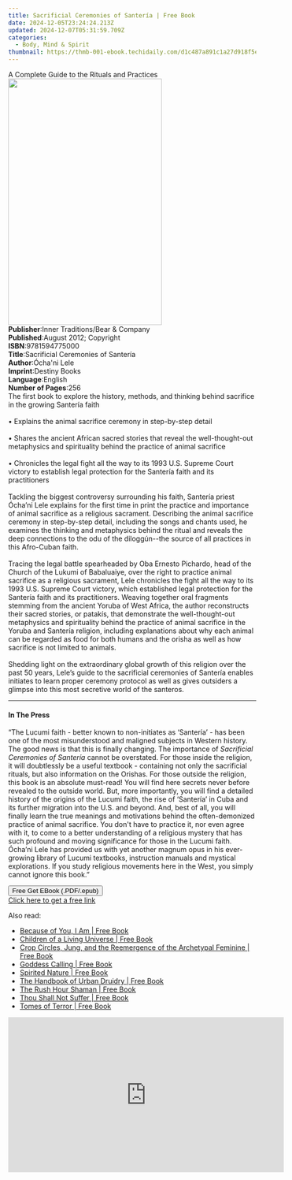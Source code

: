 ```yaml
---
title: Sacrificial Ceremonies of Santería | Free Book
date: 2024-12-05T23:24:24.213Z
updated: 2024-12-07T05:31:59.709Z
categories:
  - Body, Mind & Spirit
thumbnail: https://thmb-001-ebook.techidaily.com/d1c487a891c1a27d918f5e306f20a17eb30d97bae144b949984c4c69dbec87e4.jpg
---
```

<main id="book-container">
  <div class="flex flex-col">
    <div class="book-brief flex-1 py-6 px-4 sm:p-6 md:py-10 md:px-8">
      <!-- brief-->
      <div class="book-brief-main">
        A Complete Guide to the Rituals and Practices
      </div>
    </div>
    <div
      class="book-meta-info flex-1 grid gap-4 col-start-1 col-end-3 row-start-1 sm:mb-6 sm:grid-cols-4 lg:gap-6 lg:col-start-2 lg:row-end-6 lg:row-span-6 lg:mb-0"
    >
      <div
        class="book-meta-info-left place-content-center mt-4 p-4 text-sm leading-6 col-start-2 col-span-2 dark:text-slate-400"
      >
        <img
          class="w-full h-500 object-cover rounded-lg sm:h-255 sm:col-span-2 lg:col-span-full"
          src="https://img-001-ebook.techidaily.com/3bd80eec3a9be5cc5948ec1c99a2e90a5852f24443d51106cff311ee47a95bc7.jpg"
          alt=""
          width="312"
          height="500"
        />
      </div>
      <div
        class="book-meta-info-right mt-2 col-start-1 row-start-2 col-span-3 self-center"
      >
        <!-- meta data  -->
        <div class="flex flex-col px-4 md:px-8">
          <div class="flex-1">
            <strong>Publisher</strong>:<span class="px-2"
              >Inner Traditions/Bear &amp; Company</span
            >
          </div>
          <div class="flex-1">
            <strong>Published</strong>:<span class="px-2"
              >August 2012; Copyright</span
            >
          </div>
          <div class="flex-1">
            <strong>ISBN</strong>:<span class="px-2">9781594775000</span>
          </div>
          <div class="flex-1">
            <strong>Title</strong>:<span class="px-2"
              >Sacrificial Ceremonies of Santería</span
            >
          </div>
          <div class="flex-1">
            <strong>Author</strong>:<span class="px-2">Ócha&#39;ni Lele</span>
          </div>
          <div class="flex-1">
            <strong>Imprint</strong>:<span class="px-2">Destiny Books</span>
          </div>
          <div class="flex-1">
            <strong>Language</strong>:<span class="px-2">English</span>
          </div>
          <div class="flex-1">
            <strong>Number of Pages</strong>:<span class="px-2">256</span>
          </div>
        </div>
      </div>
    </div>
    <div class="book-description flex-1 py-6 px-4 sm:p-6 md:py-10 md:px-8">
      <div class="book-description-main">
        <div accordion-content="" id="description">
          The first book to explore the history, methods, and thinking behind
          sacrifice in the growing Santería faith <br />
          <br />• Explains the animal sacrifice ceremony in step-by-step detail
          <br />
          <br />• Shares the ancient African sacred stories that reveal the
          well-thought-out metaphysics and spirituality behind the practice of
          animal sacrifice <br />
          <br />• Chronicles the legal fight all the way to its 1993 U.S.
          Supreme Court victory to establish legal protection for the Santería
          faith and its practitioners <br />
          <br />Tackling the biggest controversy surrounding his faith, Santería
          priest Ócha’ni Lele explains for the first time in print the practice
          and importance of animal sacrifice as a religious sacrament.
          Describing the animal sacrifice ceremony in step-by-step detail,
          including the songs and chants used, he examines the thinking and
          metaphysics behind the ritual and reveals the deep connections to the
          odu of the diloggún--the source of all practices in this Afro-Cuban
          faith. <br />
          <br />Tracing the legal battle spearheaded by Oba Ernesto Pichardo,
          head of the Church of the Lukumi of Babaluaiye, over the right to
          practice animal sacrifice as a religious sacrament, Lele chronicles
          the fight all the way to its 1993 U.S. Supreme Court victory, which
          established legal protection for the Santería faith and its
          practitioners. Weaving together oral fragments stemming from the
          ancient Yoruba of West Africa, the author reconstructs their sacred
          stories, or patakís, that demonstrate the well-thought-out metaphysics
          and spirituality behind the practice of animal sacrifice in the Yoruba
          and Santería religion, including explanations about why each animal
          can be regarded as food for both humans and the orisha as well as how
          sacrifice is not limited to animals. <br />
          <br />Shedding light on the extraordinary global growth of this
          religion over the past 50 years, Lele’s guide to the sacrificial
          ceremonies of Santería enables initiates to learn proper ceremony
          protocol as well as gives outsiders a glimpse into this most secretive
          world of the santeros.
        </div>
        <div class="accordion-fader"></div>
      </div>
    </div>
    <div class="book-excerpts flex-1 py-6 px-4 sm:p-6 md:py-10 md:px-8">
      <!-- excerpts-->
      <div class="book-excerpts-main">
        <hr />
        <h4 class="placeholder placeholder-heading">
          <span>In The Press</span>
        </h4>
        <p>
          “The Lucumi faith - better known to non-initiates as ‘Santería’ - has
          been one of the most misunderstood and maligned subjects in Western
          history. The good news is that this is finally changing. The
          importance of <i>Sacrificial Ceremonies of Santería</i> cannot be
          overstated. For those inside the religion, it will doubtlessly be a
          useful textbook - containing not only the sacrificial rituals, but
          also information on the Orishas. For those outside the religion, this
          book is an absolute must-read! You will find here secrets never before
          revealed to the outside world. But, more importantly, you will find a
          detailed history of the origins of the Lucumi faith, the rise of
          ‘Santería’ in Cuba and its further migration into the U.S. and beyond.
          And, best of all, you will finally learn the true meanings and
          motivations behind the often-demonized practice of animal sacrifice.
          You don't have to practice it, nor even agree with it, to come to a
          better understanding of a religious mystery that has such profound and
          moving significance for those in the Lucumi faith. Ócha’ni Lele has
          provided us with yet another magnum opus in his ever-growing library
          of Lucumi textbooks, instruction manuals and mystical explorations. If
          you study religious movements here in the West, you simply cannot
          ignore this book.”
        </p>
      </div>
    </div>
    <div
      class="book-about-author flex-1 py-6 px-4 sm:p-6 md:py-10 md:px-8"
    ></div>
    <div class="book-free-get flex-1 py-6 px-4 sm:p-6 md:py-10 md:px-8">
      <button
        id="btn-free-get"
        class="bg-blue-500 hover:bg-blue-700 text-white font-bold py-2 px-4 rounded"
      >
        Free Get EBook (.PDF/.epub)
      </button>
      <div id="countdown-display" class="px-2 text-lg mt-2"></div>
      <a
        id="free-link"
        class="hidden bg-blue-500 hover:bg-blue-700 text-white font-bold py-2 px-4 rounded"
        href="https://www.ebooks.com/en-us/book/95782738/sacrificial-ceremonies-of-santer-a/cha-ni-lele/"
        target="_blank"
        >Click here to get a free link</a
      >
    </div>
    <script>
      let countdownTime = 0;
      let countdownInterval = null;
      document
        .getElementById('btn-free-get')
        .addEventListener('click', startCountdown);
      function startCountdown() {
        countdownTime = new Date().getTime() + 60000 * 3;
        countdownInterval = setInterval(updateCountdown, 1000);
        document.getElementById('btn-free-get').disabled = true;
        document
          .getElementById('btn-free-get')
          .classList.add('bg-gray-500', 'cursor-not-allowed');
      }
      function updateCountdown() {
        let currentTime = new Date().getTime();
        let timeLeft = countdownTime - currentTime;
        let secondsLeft = Math.floor(timeLeft / 1000);
        document.getElementById('countdown-display').innerHTML =
          `Remaining time: ${secondsLeft} seconds.`;
        if (secondsLeft <= 0) {
          clearInterval(countdownInterval);
          document.getElementById('btn-free-get').classList.add('hidden');
          document.getElementById('free-link').classList.remove('hidden');
          document.getElementById('countdown-display').innerHTML = '';
        }
      }
    </script>
  </div>
</main>

<ins class="adsbygoogle"
      style="display:block"
      data-ad-client="ca-pub-7571918770474297"
      data-ad-slot="8358498916"
      data-ad-format="auto"
      data-full-width-responsive="true"></ins>
    

<span class="atpl-alsoreadstyle">Also read:</span>
<div><ul>
<li><a href="https://novels-ebooks.techidaily.com/1637619-9781618520777-because-of-you-i-am/"><u>Because of You, I Am | Free Book</u></a></li>
<li><a href="https://novels-ebooks.techidaily.com/1633913-9781612833279-children-of-a-living-universe/"><u>Children of a Living Universe | Free Book</u></a></li>
<li><a href="https://novels-ebooks.techidaily.com/1638133-9781583947364-crop-circles-jung-and-the-reemergence-of-the-archetypal-feminine/"><u>Crop Circles, Jung, and the Reemergence of the Archetypal Feminine | Free Book</u></a></li>
<li><a href="https://novels-ebooks.techidaily.com/1635934-9781782794417-goddess-calling/"><u>Goddess Calling | Free Book</u></a></li>
<li><a href="https://novels-ebooks.techidaily.com/1635942-9781782793182-spirited-nature/"><u>Spirited Nature | Free Book</u></a></li>
<li><a href="https://novels-ebooks.techidaily.com/1635945-9781782793755-the-handbook-of-urban-druidry/"><u>The Handbook of Urban Druidry | Free Book</u></a></li>
<li><a href="https://novels-ebooks.techidaily.com/1635947-9781782794653-the-rush-hour-shaman/"><u>The Rush Hour Shaman | Free Book</u></a></li>
<li><a href="https://novels-ebooks.techidaily.com/1633912-9781938289187-thou-shall-not-suffer/"><u>Thou Shall Not Suffer | Free Book</u></a></li>
<li><a href="https://novels-ebooks.techidaily.com/1637061-9781459728615-tomes-of-terror/"><u>Tomes of Terror | Free Book</u></a></li>
</ul></div>

<!-- affiliate ads begin -->
<iframe width="560" height="315" src="https://www.youtube.com/embed/RJNYTGHVlLc?si=heERQcpMi77lqToE" title="YouTube video player" frameborder="0" allow="accelerometer; autoplay; clipboard-write; encrypted-media; gyroscope; picture-in-picture; web-share" referrerpolicy="strict-origin-when-cross-origin" allowfullscreen></iframe>
<!-- affiliate ads end -->

